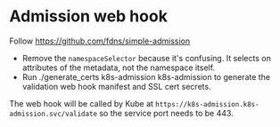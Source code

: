 # Admission web hook
Follow https://github.com/fdns/simple-admission
- Remove the `namespaceSelector` because it's confusing. It selects on attributes of the metadata, not the namespace itself. 
- Run ./generate_certs k8s-admission k8s-admission to generate the validation web hook manifest and SSL cert secrets. 

The web hook will be called by Kube at `https://k8s-admission.k8s-admission.svc/validate` so the service port needs to be 443. 